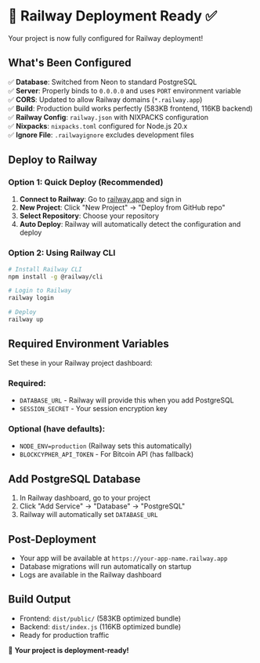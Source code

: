 # 🚂 Railway Deployment Ready ✅

Your project is now fully configured for Railway deployment!

## What's Been Configured

✅ **Database**: Switched from Neon to standard PostgreSQL  
✅ **Server**: Properly binds to `0.0.0.0` and uses `PORT` environment variable  
✅ **CORS**: Updated to allow Railway domains (`*.railway.app`)  
✅ **Build**: Production build works perfectly (583KB frontend, 116KB backend)  
✅ **Railway Config**: `railway.json` with NIXPACKS configuration  
✅ **Nixpacks**: `nixpacks.toml` configured for Node.js 20.x  
✅ **Ignore File**: `.railwayignore` excludes development files  

## Deploy to Railway

### Option 1: Quick Deploy (Recommended)
1. **Connect to Railway**: Go to [railway.app](https://railway.app) and sign in
2. **New Project**: Click "New Project" → "Deploy from GitHub repo"
3. **Select Repository**: Choose your repository
4. **Auto Deploy**: Railway will automatically detect the configuration and deploy

### Option 2: Using Railway CLI
```bash
# Install Railway CLI
npm install -g @railway/cli

# Login to Railway
railway login

# Deploy
railway up
```

## Required Environment Variables

Set these in your Railway project dashboard:

### Required:
- `DATABASE_URL` - Railway will provide this when you add PostgreSQL
- `SESSION_SECRET` - Your session encryption key

### Optional (have defaults):
- `NODE_ENV=production` (Railway sets this automatically)
- `BLOCKCYPHER_API_TOKEN` - For Bitcoin API (has fallback)

## Add PostgreSQL Database

1. In Railway dashboard, go to your project
2. Click "Add Service" → "Database" → "PostgreSQL"
3. Railway will automatically set `DATABASE_URL`

## Post-Deployment

- Your app will be available at `https://your-app-name.railway.app`
- Database migrations will run automatically on startup
- Logs are available in the Railway dashboard

## Build Output
- Frontend: `dist/public/` (583KB optimized bundle)
- Backend: `dist/index.js` (116KB optimized bundle)
- Ready for production traffic

🎉 **Your project is deployment-ready!**
